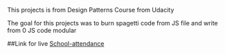 This projects is from Design Patterns Course from Udacity

The goal for this projects was to burn spagetti code from JS file and write from 0 JS code modular

##Link for live
[School-attendance](https://dragosbus.github.io/school-attendance)
